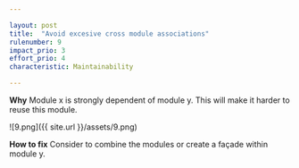 ```yaml
---

layout: post
title:  "Avoid excesive cross module associations"
rulenumber: 9
impact_prio: 3
effort_prio: 4
characteristic: Maintainability

---
```


**Why**
Module x is strongly dependent of module y. This will make it harder to reuse this module.

![9.png]({{ site.url }}/assets/9.png)

**How to fix**
Consider to combine the modules or create a façade within module y.
